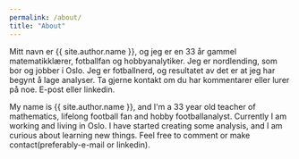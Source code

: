 ```yaml
---
permalink: /about/
title: "About"
---
```


Mitt navn er {{ site.author.name }}, og jeg er en 33 år gammel matematikklærer, fotballfan og hobbyanalytiker. Jeg er nordlending, som bor og jobber i Oslo. Jeg er fotballnerd, og resultatet av det er at jeg har begynt å lage analyser. Ta gjerne kontakt om du har kommentarer eller lurer på noe. E-post eller linkedin.

My name is  {{ site.author.name }}, and I'm a 33 year old teacher of mathematics, lifelong football fan and hobby footballanalyst. Currently I am working and living in Oslo. I have started creating some analysis, and I am curious about learning new things. Feel free to comment or make contact(preferably-e-mail or linkedin).
